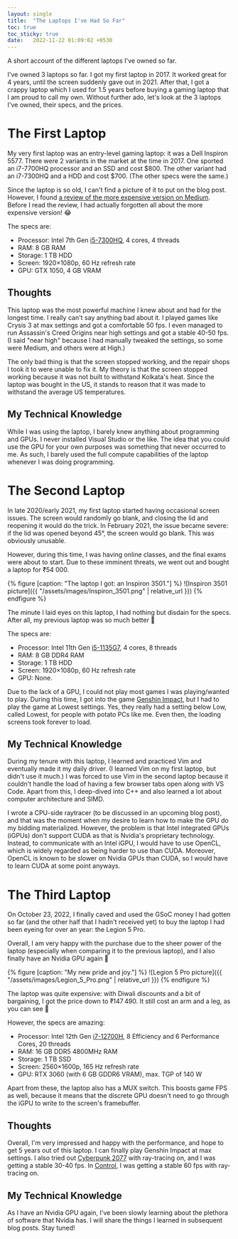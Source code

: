 ```yaml
---
layout: single
title:  "The Laptops I've Had So Far"
toc: true
toc_sticky: true
date:   2022-11-22 01:09:02 +0530
---
```


A short account of the different laptops I've owned so far.

I've owned 3 laptops so far. I got my first laptop in 2017. It worked great for 4 years, until the screen suddenly gave out in 2021. After that, I got a crappy laptop which I used for 1.5 years before buying a gaming laptop that I am proud to call my own. Without further ado, let's look at the 3 laptops I've owned, their specs, and the prices.

# The First Laptop

My very first laptop was an entry-level gaming laptop: it was a Dell Inspiron 5577. There were 2 variants in the market at the time in 2017. One sported an i7-7700HQ processor and an SSD and cost $800. The other variant had an i7-7300HQ and a HDD and cost $700. (The other specs were the same.)

Since the laptop is so old, I can't find a picture of it to put on the blog post. However, I found [a review of the more expensive version on Medium](https://medium.com/matrixpc/dell-inspiron-5577-a-great-laptop-if-you-get-it-cheap-b67811d19e62). Before I read the review, I had actually forgotten all about the more expensive version! :joy:

The specs are:

- Processor: Intel 7th Gen [i5-7300HQ](https://www.intel.in/content/www/in/en/products/sku/97456/intel-core-i57300hq-processor-6m-cache-up-to-3-50-ghz/specifications.html), 4 cores, 4 threads
- RAM: 8 GB RAM
- Storage: 1 TB HDD
- Screen: 1920×1080p, 60 Hz refresh rate
- GPU: GTX 1050, 4 GB VRAM

## Thoughts

This laptop was the most powerful machine I knew about and had for the longest time. I really can't say anything bad about it. I played games like Crysis 3 at max settings and got a comfortable 50 fps. I even managed to run Assassin's Creed Origins near high settings and got a stable 40-50 fps. (I said "near high" because I had manually tweaked the settings, so some were Medium, and others were at High.)

The only bad thing is that the screen stopped working, and the repair shops I took it to were unable to fix it. My theory is that the screen stopped working because it was not built to withstand Kolkata's heat. Since the laptop was bought in the US, it stands to reason that it was made to withstand the average US temperatures.

## My Technical Knowledge

While I was using the laptop, I barely knew anything about programming and GPUs. I never installed Visual Studio or the like. The idea that you could use the GPU for your own purposes was something that never occurred to me. As such, I barely used the full compute capabilities of the laptop whenever I was doing programming.

# The Second Laptop

In late 2020/early 2021, my first laptop started having occasional screen issues. The screen would randomly go blank, and closing the lid and reopening it would do the trick. In February 2021, the issue became severe: if the lid was opened beyond 45°, the screen would go blank. This was obviously unusable.

However, during this time, I was having online classes, and the final exams were about to start. Due to these imminent threats, we went out and bought a laptop for ₹54 000.

{% figure [caption: "The laptop I got: an Inspiron 3501."] %}
![Inspiron 3501 picture]({{ "/assets/images/Inspiron_3501.png" | relative_url }})
{% endfigure %}

The minute I laid eyes on this laptop, I had nothing but disdain for the specs. After all, my previous laptop was so much better :triumph:

The specs are:

- Processor: Intel 11th Gen [i5-1135G7](https://ark.intel.com/content/www/us/en/ark/products/208658/intel-core-i51135g7-processor-8m-cache-up-to-4-20-ghz.html), 4 cores, 8 threads
- RAM: 8 GB DDR4 RAM
- Storage: 1 TB HDD
- Screen: 1920×1080p, 60 Hz refresh rate
- GPU: None.

Due to the lack of a GPU, I could not play most games I was playing/wanted to play. During this time, I got into the game [Genshin Impact](https://genshin.hoyoverse.com/en/), but I had to play the game at Lowest settings. Yes, they really had a setting below Low, called Lowest, for people with potato PCs like me. Even then, the loading screens took forever to load.

## My Technical Knowledge

During my tenure with this laptop, I learned and practiced Vim and eventually made it my daily driver. (I learned Vim on my first laptop, but didn't use it much.) I was forced to use Vim in the second laptop because it couldn't handle the load of having a few browser tabs open along with VS Code. Apart from this, I deep-dived into C++ and also learned a lot about computer architecture and SIMD.

I wrote a CPU-side raytracer (to be discussed in an upcoming blog post), and that was the moment when my desire to learn how to make the GPU do my bidding materialized. However, the problem is that Intel integrated GPUs (iGPUs) don't support CUDA as that is Nvidia's proprietary technology. Instead, to communicate with an Intel iGPU, I would have to use OpenCL, which is widely regarded as being harder to use than CUDA. Moreover, OpenCL is known to be slower on Nvidia GPUs than CUDA, so I would have to learn CUDA at some point anyways.

# The Third Laptop

On October 23, 2022, I finally caved and used the GSoC money I had gotten so far (and the other half that I hadn't received yet) to buy the laptop I had been eyeing for over an year: the Legion 5 Pro.

Overall, I am very happy with the purchase due to the sheer power of the laptop (especially when comparing it to the previous laptop), and I also finally have an Nvidia GPU again :star_struck:

{% figure [caption: "My new pride and joy."] %}
![Legion 5 Pro picture]({{ "/assets/images/Legion_5_Pro.png" | relative_url }})
{% endfigure %}

The laptop was quite expensive: with Diwali discounts and a bit of bargaining, I got the price down to ₹147 490. It still cost an arm and a leg, as you can see :smiling_face_with_tear:

However, the specs are amazing:

- Processor: Intel 12th Gen [i7-12700H](https://ark.intel.com/content/www/us/en/ark/products/132228/intel-core-i712700h-processor-24m-cache-up-to-4-70-ghz.html), 8 Efficiency and 6 Performance Cores, 20 threads
- RAM: 16 GB DDR5 4800MHz RAM
- Storage: 1 TB SSD
- Screen: 2560×1600p, 165 Hz refresh rate
- GPU: RTX 3060 (with 6 GB GDDR6 VRAM), max. TGP of 140 W

Apart from these, the laptop also has a MUX switch. This boosts game FPS as well, because it means that the discrete GPU doesn't need to go through the iGPU to write to the screen's framebuffer.

## Thoughts

Overall, I'm very impressed and happy with the performance, and hope to get 5 years out of this laptop. I can finally play Genshin Impact at max settings. I also tried out [Cyberpunk 2077](https://www.cyberpunk.net/in/en/) with ray-tracing on, and I was getting a stable 30-40 fps. In [Control](https://controlgame.com/), I was getting a stable 60 fps with ray-tracing on.

## My Technical Knowledge

As I have an Nvidia GPU again, I've been slowly learning about the plethora of software that Nvidia has. I will share the things I learned in subsequent blog posts. Stay tuned!
